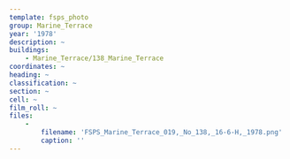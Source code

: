 ```yaml
---
template: fsps_photo
group: Marine_Terrace
year: '1978'
description: ~
buildings:
    - Marine_Terrace/138_Marine_Terrace
coordinates: ~
heading: ~
classification: ~
section: ~
cell: ~
film_roll: ~
files:
    -
        filename: 'FSPS_Marine_Terrace_019,_No_138,_16-6-H,_1978.png'
        caption: ''
---
```

